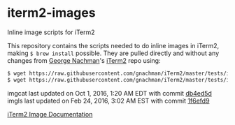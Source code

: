 # iterm2-images
Inline image scripts for iTerm2

This repository contains the scripts needed to do inline images in iTerm2, making `$ brew install` possible.  They are pulled directly and without any changes from [George Nachman](https://github.com/gnachman)'s [iTerm2](https://github.com/gnachman/iTerm2) repo using:  
```bash
$ wget https://raw.githubusercontent.com/gnachman/iTerm2/master/tests/imgcat
$ wget https://raw.githubusercontent.com/gnachman/iTerm2/master/tests/imgls
```

imgcat last updated on Oct 1, 2016, 1:20 AM EDT with commit [db4ed5d](https://github.com/gnachman/iTerm2/commit/db4ed5dba598119be36353031e1983759dec1c30)  
imgls last updated on Feb 24, 2016, 3:02 AM EST with commit [1f6efd9](https://github.com/gnachman/iTerm2/commit/1f6efd967e1d55a2dc0d3dc4e2c05f9a9ea08870)

[iTerm2 Image Documentation](https://www.iterm2.com/documentation-images.html)